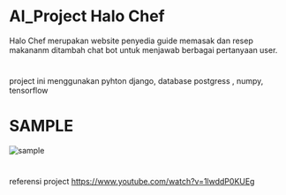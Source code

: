 # AI_Project Halo Chef

Halo Chef merupakan website penyedia guide memasak dan resep makananm ditambah chat bot untuk menjawab berbagai pertanyaan user.
#
project ini menggunakan pyhton django, database postgress , numpy, tensorflow
# SAMPLE
![sample](https://user-images.githubusercontent.com/39726092/145192819-66b73b1f-00a6-4fa7-aa42-6e3eadc7091f.png)
#
referensi project https://www.youtube.com/watch?v=1lwddP0KUEg

